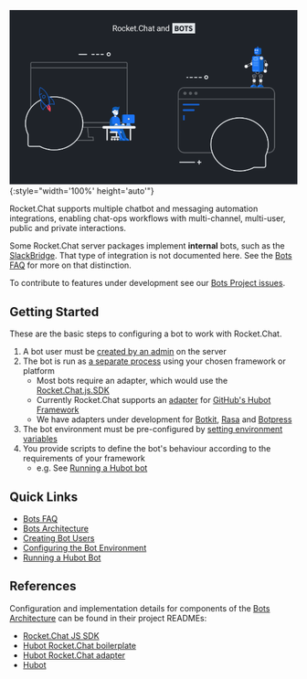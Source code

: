 ![Rocket.Chat Bots Banner](./banner.png){:style="width='100%' height='auto'"}

Rocket.Chat supports multiple chatbot and messaging automation integrations,
enabling chat-ops workflows with multi-channel, multi-user, public and private
interactions.

Some Rocket.Chat server packages implement **internal** bots, such as the
[SlackBridge](../../administrator-guides/import/slack/slackbridge/). That type
of integration is not documented here. See the [Bots FAQ](bots-FAQ/) for more on
that distinction.

To contribute to features under development see our
[Bots Project issues](https://github.com/RocketChat/Rocket.Chat/projects/16).

## Getting Started

These are the basic steps to configuring a bot to work with Rocket.Chat.

1. A bot user must be [created by an admin](creating-bot-users/) on the server
1. The bot is run as [a separate process](bots-architecture/) using your chosen framework or platform
    - Most bots require an adapter, which would use the [Rocket.Chat.js.SDK](https://github.com/RocketChat/Rocket.Chat.js.SDK)
    - Currently Rocket.Chat supports an [adapter](https://github.com/RocketChat/hubot-rocketchat) for [GitHub's Hubot Framework](https://hubot.github.com/)
    - We have adapters under development for [Botkit](https://botkit.ai/), [Rasa](https://rasa.com/) and [Botpress](https://botpress.io/)
1. The bot environment must be pre-configured by [setting environment variables](configure-bot-environment/)
1. You provide scripts to define the bot's behaviour according to the requirements of your framework
    - e.g. See [Running a Hubot bot](running-a-hubot-bot/)

## Quick Links

- [Bots FAQ](bots-FAQ/)
- [Bots Architecture](bots-architecture/)
- [Creating Bot Users](creating-bot-users/)
- [Configuring the Bot Environment](configure-bot-environment/)
- [Running a Hubot Bot](running-a-hubot-bot/)

## References

Configuration and implementation details for components of the
[Bots Architecture](bots-architecture/) can be found in their project READMEs:

- [Rocket.Chat JS SDK](https://github.com/RocketChat/Rocket.Chat.js.SDK/)
- [Hubot Rocket.Chat boilerplate](https://github.com/RocketChat/hubot-rocketchat-boilerplate/)
- [Hubot Rocket.Chat adapter](https://github.com/RocketChat/hubot-rocketchat/tree/develop/)
- [Hubot](https://github.com/hubotio/hubot)